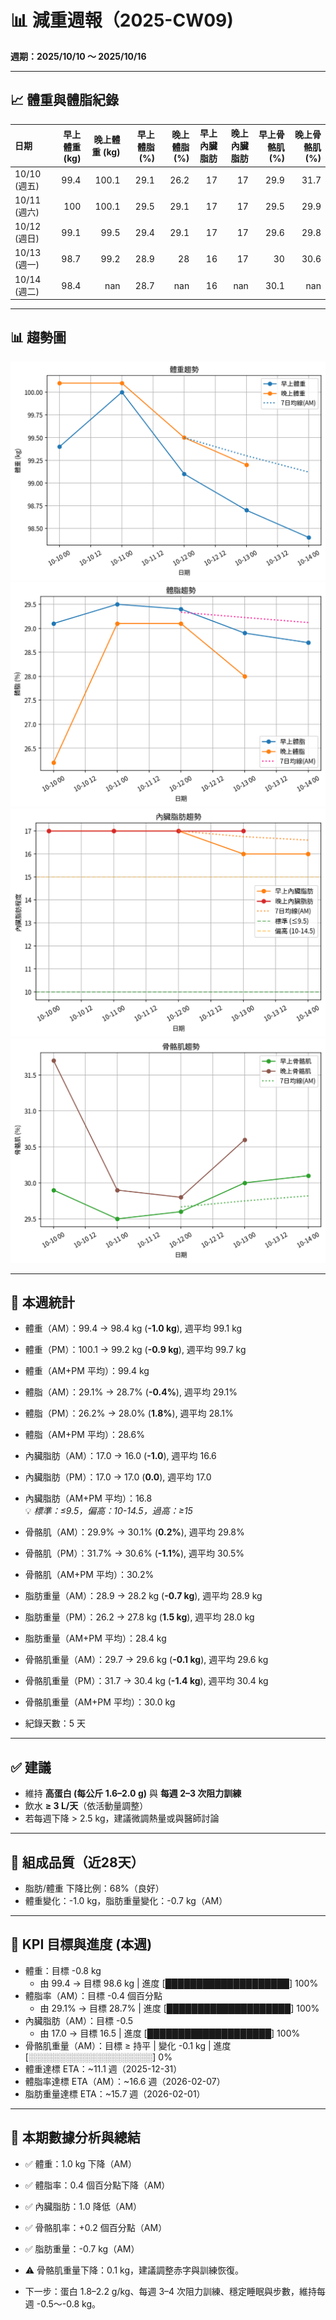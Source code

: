 # 📊 減重週報（2025-CW09)

**週期：2025/10/10 ～ 2025/10/16**  

---

## 📈 體重與體脂紀錄

| 日期         |   早上體重 (kg) |   晚上體重 (kg) |   早上體脂 (%) |   晚上體脂 (%) |   早上內臟脂肪 |   晚上內臟脂肪 |   早上骨骼肌 (%) |   晚上骨骼肌 (%) |
|:-------------|----------------:|----------------:|---------------:|---------------:|---------------:|---------------:|-----------------:|-----------------:|
| 10/10 (週五) |            99.4 |           100.1 |           29.1 |           26.2 |             17 |             17 |             29.9 |             31.7 |
| 10/11 (週六) |           100   |           100.1 |           29.5 |           29.1 |             17 |             17 |             29.5 |             29.9 |
| 10/12 (週日) |            99.1 |            99.5 |           29.4 |           29.1 |             17 |             17 |             29.6 |             29.8 |
| 10/13 (週一) |            98.7 |            99.2 |           28.9 |           28   |             16 |             17 |             30   |             30.6 |
| 10/14 (週二) |            98.4 |           nan   |           28.7 |          nan   |             16 |            nan |             30.1 |            nan   |

---

## 📊 趨勢圖

![體重趨勢](2025-CW09_weight_trend.png)
![體脂率趨勢](2025-CW09_bodyfat_trend.png)
![內臟脂肪趨勢](2025-CW09_visceral_fat_trend.png)
![骨骼肌趨勢](2025-CW09_muscle_trend.png)

---

## 📌 本週統計

- 體重（AM）：99.4 → 98.4 kg  (**-1.0 kg**), 週平均 99.1 kg  
- 體重（PM）：100.1 → 99.2 kg  (**-0.9 kg**), 週平均 99.7 kg  
- 體重（AM+PM 平均）：99.4 kg  

- 體脂（AM）：29.1% → 28.7%  (**-0.4%**), 週平均 29.1%  
- 體脂（PM）：26.2% → 28.0%  (**1.8%**), 週平均 28.1%  
- 體脂（AM+PM 平均）：28.6%  

- 內臟脂肪（AM）：17.0 → 16.0  (**-1.0**), 週平均 16.6  
- 內臟脂肪（PM）：17.0 → 17.0  (**0.0**), 週平均 17.0  
- 內臟脂肪（AM+PM 平均）：16.8  
  💡 *標準：≤9.5，偏高：10-14.5，過高：≥15*  

- 骨骼肌（AM）：29.9% → 30.1%  (**0.2%**), 週平均 29.8%  
- 骨骼肌（PM）：31.7% → 30.6%  (**-1.1%**), 週平均 30.5%  
- 骨骼肌（AM+PM 平均）：30.2%  

- 脂肪重量（AM）：28.9 → 28.2 kg  (**-0.7 kg**), 週平均 28.9 kg  
- 脂肪重量（PM）：26.2 → 27.8 kg  (**1.5 kg**), 週平均 28.0 kg  
- 脂肪重量（AM+PM 平均）：28.4 kg  

- 骨骼肌重量（AM）：29.7 → 29.6 kg  (**-0.1 kg**), 週平均 29.6 kg  
- 骨骼肌重量（PM）：31.7 → 30.4 kg  (**-1.4 kg**), 週平均 30.4 kg  
- 骨骼肌重量（AM+PM 平均）：30.0 kg  

- 紀錄天數：5 天

---

## ✅ 建議
- 維持 **高蛋白 (每公斤 1.6–2.0 g)** 與 **每週 2–3 次阻力訓練**  
- 飲水 **≥ 3 L/天**（依活動量調整）  
- 若每週下降 > 2.5 kg，建議微調熱量或與醫師討論  

---

## 🧪 組成品質（近28天）

- 脂肪/體重 下降比例：68%（良好）  
- 體重變化：-1.0 kg，脂肪重量變化：-0.7 kg（AM）  

---

## 🎯 KPI 目標與進度 (本週)

- 體重：目標 -0.8 kg  
  - 由 99.4 → 目標 98.6 kg  | 進度 [████████████████████] 100%  
- 體脂率（AM）：目標 -0.4 個百分點  
  - 由 29.1% → 目標 28.7%  | 進度 [████████████████████] 100%  
- 內臟脂肪（AM）：目標 -0.5  
  - 由 17.0 → 目標 16.5  | 進度 [████████████████████] 100%  
- 骨骼肌重量（AM）：目標 ≥ 持平  | 變化 -0.1 kg  | 進度 [░░░░░░░░░░░░░░░░░░░░] 0%  
- 體重達標 ETA：~11.1 週（2025-12-31）  
- 體脂率達標 ETA（AM）：~16.6 週（2026-02-07）  
- 脂肪重量達標 ETA：~15.7 週（2026-02-01）  

---

## 🧠 本期數據分析與總結

- ✅ 體重：1.0 kg 下降（AM）
- ✅ 體脂率：0.4 個百分點下降（AM）
- ✅ 內臟脂肪：1.0 降低（AM）
- ✅ 骨骼肌率：+0.2 個百分點（AM）
- ✅ 脂肪重量：-0.7 kg（AM）
- ⚠️ 骨骼肌重量下降：0.1 kg，建議調整赤字與訓練恢復。

- 下一步：蛋白 1.8–2.2 g/kg、每週 3–4 次阻力訓練、穩定睡眠與步數，維持每週 -0.5～-0.8 kg。
